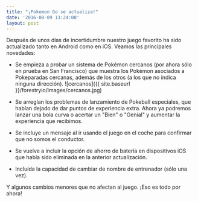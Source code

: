 ```yaml
---
title: "¡Pokemon Go se actualiza!"
date: '2016-08-09 13:24:00'
layout: post
---
```

Después de unos días de incertidumbre nuestro juego favorito ha sido actualizado tanto en Android como en iOS. Veamos las principales novedades:

* Se empieza a probar un sistema de Pokémon cercanos (por ahora sólo en prueba en San Francisco) que muestra los Pokémon asociados a Pokeparadas cercanas, además de los otros (a los que no indica ninguna dirección).
![cercanos]({{ site.baseurl }}/forestryio/images/cercanos.jpg)

* Se arreglan los problemas de lanzamiento de Pokeball especiales, que habían dejado de dar puntos de experiencia extra. Ahora ya podremos lanzar una bola curva o acertar un "Bien" o "Genial" y aumentar la experiencia que recibimos.

* Se incluye un mensaje al ir usando el juego en el coche para confirmar que no somos el conductor.

* Se vuelve a incluir la opción de ahorro de batería en dispositivos iOS que había sido eliminada en la anterior actualización.

* Incluída la capacidad de cambiar de nombre de entrenador (sólo una vez).

Y algunos cambios menores que no afectan al juego. ¡Eso es todo por ahora!
